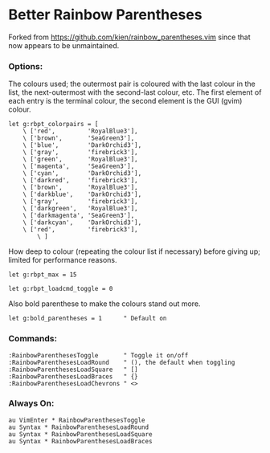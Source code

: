 # Better Rainbow Parentheses

Forked from https://github.com/kien/rainbow_parentheses.vim since that now
appears to be unmaintained.

### Options:

The colours used; the outermost pair is coloured with the last colour in the
list, the next-outermost with the second-last colour, etc. The first element of
each entry is the terminal colour, the second element is the GUI (gvim) colour.
```vim
let g:rbpt_colorpairs = [
	\ ['red',         'RoyalBlue3'],
	\ ['brown',       'SeaGreen3'],
	\ ['blue',        'DarkOrchid3'],
	\ ['gray',        'firebrick3'],
	\ ['green',       'RoyalBlue3'],
	\ ['magenta',     'SeaGreen3'],
	\ ['cyan',        'DarkOrchid3'],
	\ ['darkred',     'firebrick3'],
	\ ['brown',       'RoyalBlue3'],
	\ ['darkblue',    'DarkOrchid3'],
	\ ['gray',        'firebrick3'],
	\ ['darkgreen',   'RoyalBlue3'],
	\ ['darkmagenta', 'SeaGreen3'],
	\ ['darkcyan',    'DarkOrchid3'],
	\ ['red',         'firebrick3'],
        \ ]
```

How deep to colour (repeating the colour list if necessary) before giving up;
limited for performance reasons.
```vim
let g:rbpt_max = 15
```

```vim
let g:rbpt_loadcmd_toggle = 0
```

Also bold parenthese to make the colours stand out more.
```vim
let g:bold_parentheses = 1      " Default on
```

### Commands:

```vim
:RainbowParenthesesToggle       " Toggle it on/off
:RainbowParenthesesLoadRound    " (), the default when toggling
:RainbowParenthesesLoadSquare   " []
:RainbowParenthesesLoadBraces   " {}
:RainbowParenthesesLoadChevrons " <>
```

### Always On:

```vim
au VimEnter * RainbowParenthesesToggle
au Syntax * RainbowParenthesesLoadRound
au Syntax * RainbowParenthesesLoadSquare
au Syntax * RainbowParenthesesLoadBraces
```
